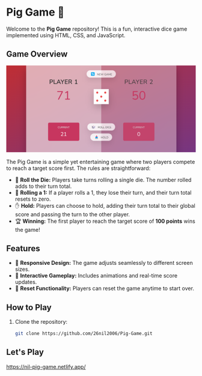 # Pig Game 🎲

Welcome to the **Pig Game** repository! This is a fun, interactive dice game implemented using HTML, CSS, and JavaScript.

## Game Overview

<p align="center">
  <img src="Pig game Screenshot .png" alt="Pig Game Screenshot" width="600"/>
</p>

The Pig Game is a simple yet entertaining game where two players compete to reach a target score first. The rules are straightforward:

- 🎲 **Roll the Die:** Players take turns rolling a single die. The number rolled adds to their turn total.
- 🚫 **Rolling a 1:** If a player rolls a 1, they lose their turn, and their turn total resets to zero.
- ✋ **Hold:** Players can choose to hold, adding their turn total to their global score and passing the turn to the other player.
- 🏆 **Winning:** The first player to reach the target score of **100 points** wins the game!

## Features

- 🎨 **Responsive Design:** The game adjusts seamlessly to different screen sizes.
- 🎉 **Interactive Gameplay:** Includes animations and real-time score updates.
- 🔄 **Reset Functionality:** Players can reset the game anytime to start over.

## How to Play

1. Clone the repository:
   ```bash
   git clone https://github.com/26nil2006/Pig-Game.git
   ```

## Let's Play
https://nil-pig-game.netlify.app/

